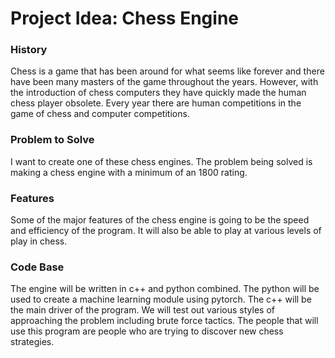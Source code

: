 # Project Idea: Chess Engine
### History 
Chess is a game that has been around for what seems like forever and there have been many masters of the game throughout the years. However, with the introduction of chess computers they have quickly made the human chess player obsolete. Every year there are human competitions in the game of chess and computer competitions. 
### Problem to Solve
I want to create one of these chess engines. The problem being solved is making a chess engine with a minimum of an 1800 rating. 
### Features
Some of the major features of the chess engine is going to be the speed and efficiency of the program. It will also be able to play at various levels of play in chess.
### Code Base
 The engine will be written in c++ and python combined. The python will be used to create a machine learning module using pytorch. The c++ will be the main driver of the program. We will test out various styles of approaching the problem including brute force tactics. The people that will use this program are people who are trying to discover new chess strategies.